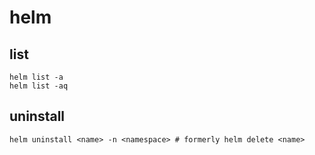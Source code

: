 # helm

## list

```
helm list -a
helm list -aq
```

## uninstall

```
helm uninstall <name> -n <namespace> # formerly helm delete <name>
```
